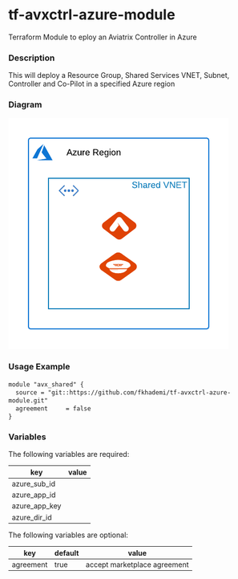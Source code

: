 # tf-avxctrl-azure-module
Terraform Module to eploy an Aviatrix Controller in Azure

### Description

This will deploy a Resource Group, Shared Services VNET, Subnet, Controller and Co-Pilot in a specified Azure region

### Diagram

<img src="https://raw.githubusercontent.com/fkhademi/tf-avxctrl-azure-module/main/img.png">

### Usage Example
```
module "avx_shared" {
  source = "git::https://github.com/fkhademi/tf-avxctrl-azure-module.git"
  agreement     = false
}
```

### Variables
The following variables are required:

key | value
--- | ---
azure_sub_id | 
azure_app_id |
azure_app_key |
azure_dir_id |


The following variables are optional:

key | default | value
--- | --- | ---
agreement | true | accept marketplace agreement
